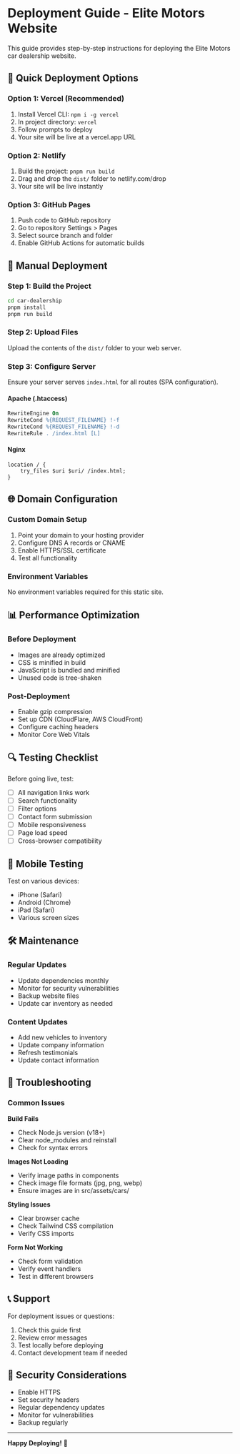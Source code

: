# Deployment Guide - Elite Motors Website

This guide provides step-by-step instructions for deploying the Elite Motors car dealership website.

## 🚀 Quick Deployment Options

### Option 1: Vercel (Recommended)
1. Install Vercel CLI: `npm i -g vercel`
2. In project directory: `vercel`
3. Follow prompts to deploy
4. Your site will be live at a vercel.app URL

### Option 2: Netlify
1. Build the project: `pnpm run build`
2. Drag and drop the `dist/` folder to netlify.com/drop
3. Your site will be live instantly

### Option 3: GitHub Pages
1. Push code to GitHub repository
2. Go to repository Settings > Pages
3. Select source branch and folder
4. Enable GitHub Actions for automatic builds

## 🔧 Manual Deployment

### Step 1: Build the Project
```bash
cd car-dealership
pnpm install
pnpm run build
```

### Step 2: Upload Files
Upload the contents of the `dist/` folder to your web server.

### Step 3: Configure Server
Ensure your server serves `index.html` for all routes (SPA configuration).

#### Apache (.htaccess)
```apache
RewriteEngine On
RewriteCond %{REQUEST_FILENAME} !-f
RewriteCond %{REQUEST_FILENAME} !-d
RewriteRule . /index.html [L]
```

#### Nginx
```nginx
location / {
    try_files $uri $uri/ /index.html;
}
```

## 🌐 Domain Configuration

### Custom Domain Setup
1. Point your domain to your hosting provider
2. Configure DNS A records or CNAME
3. Enable HTTPS/SSL certificate
4. Test all functionality

### Environment Variables
No environment variables required for this static site.

## 📊 Performance Optimization

### Before Deployment
- Images are already optimized
- CSS is minified in build
- JavaScript is bundled and minified
- Unused code is tree-shaken

### Post-Deployment
- Enable gzip compression
- Set up CDN (CloudFlare, AWS CloudFront)
- Configure caching headers
- Monitor Core Web Vitals

## 🔍 Testing Checklist

Before going live, test:
- [ ] All navigation links work
- [ ] Search functionality
- [ ] Filter options
- [ ] Contact form submission
- [ ] Mobile responsiveness
- [ ] Page load speed
- [ ] Cross-browser compatibility

## 📱 Mobile Testing

Test on various devices:
- iPhone (Safari)
- Android (Chrome)
- iPad (Safari)
- Various screen sizes

## 🛠️ Maintenance

### Regular Updates
- Update dependencies monthly
- Monitor for security vulnerabilities
- Backup website files
- Update car inventory as needed

### Content Updates
- Add new vehicles to inventory
- Update company information
- Refresh testimonials
- Update contact information

## 🚨 Troubleshooting

### Common Issues

**Build Fails**
- Check Node.js version (v18+)
- Clear node_modules and reinstall
- Check for syntax errors

**Images Not Loading**
- Verify image paths in components
- Check image file formats (jpg, png, webp)
- Ensure images are in src/assets/cars/

**Styling Issues**
- Clear browser cache
- Check Tailwind CSS compilation
- Verify CSS imports

**Form Not Working**
- Check form validation
- Verify event handlers
- Test in different browsers

## 📞 Support

For deployment issues or questions:
1. Check this guide first
2. Review error messages
3. Test locally before deploying
4. Contact development team if needed

## 🔐 Security Considerations

- Enable HTTPS
- Set security headers
- Regular dependency updates
- Monitor for vulnerabilities
- Backup regularly

---

**Happy Deploying!** 🚀

